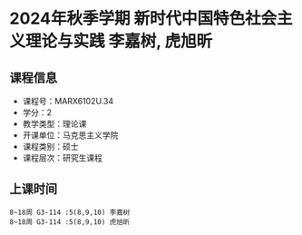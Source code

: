 # 2024年秋季学期 新时代中国特色社会主义理论与实践 李嘉树, 虎旭昕






## 课程信息

- 课程号：MARX6102U.34
- 学分：2
- 教学类型：理论课
- 开课单位：马克思主义学院
- 课程类别：硕士
- 课程层次：研究生课程

## 上课时间

```
8~18周 G3-114 :5(8,9,10) 李嘉树
8~18周 G3-114 :5(8,9,10) 虎旭昕
```

